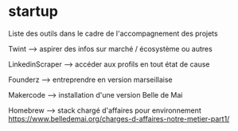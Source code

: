 # startup

Liste des outils dans le cadre de l'accompagnement des projets

Twint --> aspirer des infos sur marché / écosystème ou autres

LinkedinScraper --> accéder aux profils en tout état de cause

Founderz --> entreprendre en version marseillaise

Makercode --> installation d'une version Belle de Mai 

Homebrew --> stack chargé d'affaires pour environnement
https://www.belledemai.org/charges-d-affaires-notre-metier-part1/



